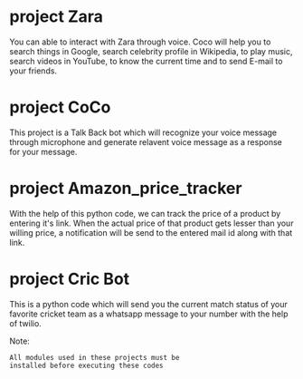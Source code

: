# project Zara

You can able to interact with Zara through voice.
Coco will help you to search things in Google,
search celebrity profile in Wikipedia, 
to play music, search videos in YouTube, 
to know the current time and to send E-mail 
to your friends.


# project CoCo

This project is a Talk Back bot which will 
recognize your voice message through microphone
and generate relavent voice message as a
response for your message.


# project Amazon_price_tracker

With the help of this python code, we can track
the price of a product by entering it's link.
When the actual price of that product gets lesser
than your willing price, a notification will be
send to the entered mail id along with that link.


# project Cric Bot


This is a python code which will send you the
current match status of your favorite  cricket 
team as a whatsapp message to your number with
the help of twilio.


Note:
   
    All modules used in these projects must be
    installed before executing these codes
   
